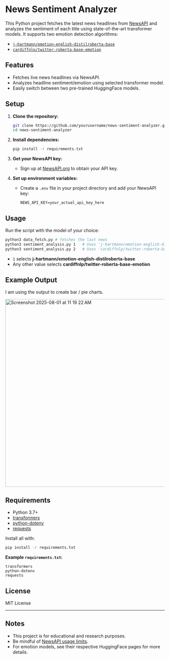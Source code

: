 # News Sentiment Analyzer

This Python project fetches the latest news headlines from [NewsAPI](https://newsapi.org/) and analyzes the sentiment of each title using state-of-the-art transformer models. It supports two emotion detection algorithms:

- [`j-hartmann/emotion-english-distilroberta-base`](https://huggingface.co/j-hartmann/emotion-english-distilroberta-base)
- [`cardiffnlp/twitter-roberta-base-emotion`](https://huggingface.co/cardiffnlp/twitter-roberta-base-emotion)

## Features

- Fetches live news headlines via NewsAPI.
- Analyzes headline sentiment/emotion using selected transformer model.
- Easily switch between two pre-trained HuggingFace models.

## Setup

1. **Clone the repository:**
   ```bash
   git clone https://github.com/yourusername/news-sentiment-analyzer.git
   cd news-sentiment-analyzer
   ```

2. **Install dependencies:**
   ```bash
   pip install -r requirements.txt
   ```

3. **Get your NewsAPI key:**
   - Sign up at [NewsAPI.org](https://newsapi.org/) to obtain your API key.

4. **Set up environment variables:**
   - Create a `.env` file in your project directory and add your NewsAPI key:
     ```
     NEWS_API_KEY=your_actual_api_key_here
     ```

## Usage

Run the script with the model of your choice:

```bash
python3 data_fetch.py # fetches the last news
python3 sentiment_analysis.py 1   # Uses 'j-hartmann/emotion-english-distilroberta-base', and saves result as csv. 
python3 sentiment_analysis.py 2   # Uses 'cardiffnlp/twitter-roberta-base-emotion', and saves result as csv. 
```

- `1` selects **j-hartmann/emotion-english-distilroberta-base**
- Any other value selects **cardiffnlp/twitter-roberta-base-emotion**

## Example Output

I am using the output to create bar / pie charts. 

<img width="1116" height="594" alt="Screenshot 2025-08-01 at 11 19 22 AM" src="https://github.com/user-attachments/assets/08ca64b1-93aa-46cf-b406-94058e6666dc" />


## Requirements

- Python 3.7+
- [transformers](https://pypi.org/project/transformers/)
- [python-dotenv](https://pypi.org/project/python-dotenv/)
- [requests](https://pypi.org/project/requests/)

Install all with:

```bash
pip install -r requirements.txt
```

**Example `requirements.txt`:**
```
transformers
python-dotenv
requests
```

## License

MIT License

---

## Notes

- This project is for educational and research purposes.
- Be mindful of [NewsAPI usage limits](https://newsapi.org/pricing).
- For emotion models, see their respective HuggingFace pages for more details.

